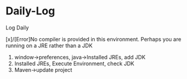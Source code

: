 # Daily-Log
Log Daily

[x]/[Error]No compiler is provided in this environment. Perhaps you are running on a JRE rather than a JDK
1. window->preferences, java->Installed JREs, add JDK
2. Installed JREs, Execute Environment, check JDK
3. Maven->update project





